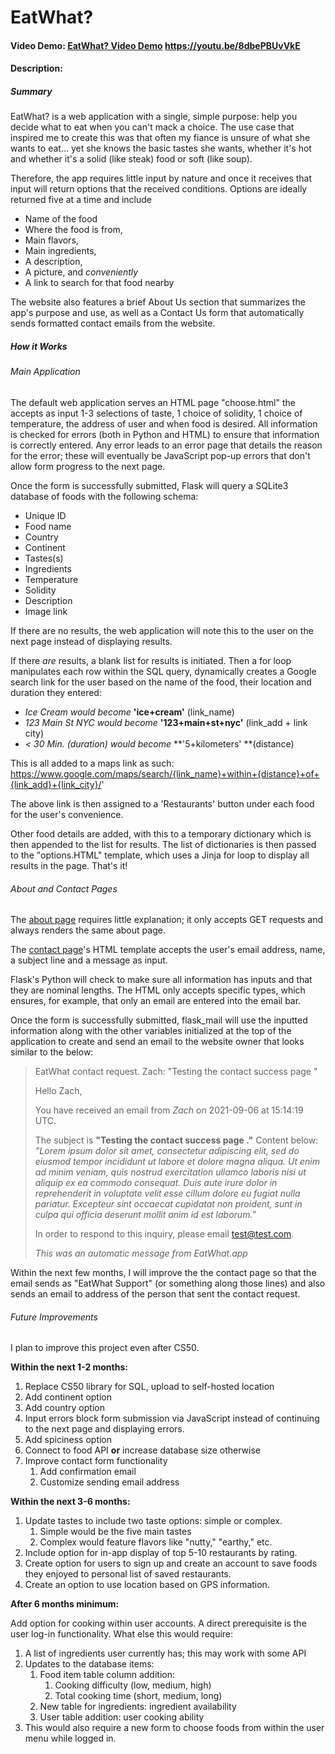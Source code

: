 # EatWhat?

#### Video Demo: [EatWhat? Video Demo](https://youtu.be/8dbePBUvVkE) <https://youtu.be/8dbePBUvVkE>

#### Description:

##### Summary

EatWhat? is a web application with a single, simple purpose: help you decide what to eat when you can't mack a choice. The use case that inspired me to create this was that often my fiance is unsure of what she wants to eat... yet she knows the basic tastes she wants, whether it's hot and whether it's a solid (like steak) food or soft (like soup).

Therefore, the app requires little input by nature and once it receives that input will return options that the received conditions. Options are ideally returned five at a time and include

- Name of the food
- Where the food is from,
- Main flavors,
- Main ingredients,
- A description,
- A picture, and *conveniently*
- A link to search for that food nearby

The website also features a brief About Us section that summarizes the app's purpose and use, as well as a Contact Us form that automatically sends formatted contact emails from the website.



##### How it Works

###### Main Application

The default web application serves an HTML page "choose.html" the accepts as input 1-3 selections of taste, 1 choice of solidity, 1 choice of temperature, the address of user and when food is desired. All information is checked for errors (both in Python and HTML) to ensure that information is correctly entered. Any error leads to an error page that details the reason for the error; these will eventually be JavaScript pop-up errors that don't allow form progress to the next page.

Once the form is successfully submitted, Flask will query a SQLite3 database of foods with the following schema:

- Unique ID
- Food name
- Country
- Continent
- Tastes(s)
- Ingredients
- Temperature
- Solidity
- Description
- Image link

If there are no results, the web application will note this to the user on the next page instead of displaying results.

If there *are* results, a blank list for results is initiated. Then a for loop manipulates each row within the SQL query, dynamically creates a Google search link for the user based on the name of the food, their location and duration they entered:

- *Ice Cream would become* **'ice+cream'** (link_name)
- *123 Main St NYC would become* **'123+main+st+nyc'** (link_add + link city)
- *< 30 Min. (duration) would become* **'5+kilometers' **(distance)

This is all added to a maps link as such: https://www.google.com/maps/search/{link_name}+within+{distance}+of+{link_add}+{link_city}/'

The above link is then assigned to a 'Restaurants' button under each food for the user's convenience.

Other food details are added, with this to a temporary dictionary which is then appended to the list for results. The list of dictionaries is then passed to the "options.HTML" template, which uses a Jinja for loop to display all results in the page. That's it!



###### About and Contact Pages

The <u>about page</u> requires little explanation; it only accepts GET requests and always renders the same about page.

The <u>contact page</u>'s HTML template accepts the user's email address, name, a subject line and a message as input.

Flask's Python will check to make sure all information has inputs and that they are nominal lengths. The HTML only accepts specific types, which ensures, for example, that only an email are entered into the email bar.

Once the form is successfully submitted, flask_mail will use the inputted information along with the other variables initialized at the top of the application to create and send an email to the website owner that looks similar to the below:

> EatWhat contact request. Zach: "Testing the contact success page "
>
> Hello Zach,
>
> You have received an email from *Zach* on 2021-09-06 at 15:14:19 UTC.
>
> The subject is **"Testing the contact success page ."** Content below:
> *"Lorem ipsum dolor sit amet, consectetur adipiscing elit, sed do eiusmod tempor incididunt ut labore et dolore magna aliqua. Ut enim ad minim veniam, quis nostrud exercitation ullamco laboris nisi ut aliquip ex ea commodo consequat. Duis aute irure dolor in reprehenderit in voluptate velit esse cillum dolore eu fugiat nulla pariatur. Excepteur sint occaecat cupidatat non proident, sunt in culpa qui officia deserunt mollit anim id est laborum."*
>
> In order to respond to this inquiry, please email [test@test.com](mailto:test@test.com).
>
> *This was an automatic message from EatWhat.app*

Within the next few months, I will improve the the contact page so that the email sends as "EatWhat Support" (or something along those lines) and also sends an email to address of the person that sent the contact request.



###### Future Improvements

I plan to improve this project even after CS50.

**Within the next 1-2 months:**

1. Replace CS50 library for SQL, upload to self-hosted location
2. Add continent option
3. Add country option
4. Input errors block form submission via JavaScript instead of continuing to the next page and displaying errors.
5. Add spiciness option
6. Connect to food API **or** increase database size otherwise
7. Improve contact form functionality
   1. Add confirmation email
   2. Customize sending email address

**Within the next 3-6 months:**

1. Update tastes to include two taste options: simple or complex.
   1. Simple would be the five main tastes
   2. Complex would feature flavors like "nutty," "earthy," etc.
2. Include option for in-app display of top 5-10 restaurants by rating.
3. Create option for users to sign up and create an account to save foods they enjoyed to personal list of saved restaurants.
4. Create an option to use location based on GPS information.

**After 6 months minimum:**

Add option for cooking within user accounts. A direct prerequisite is the user log-in functionality. What else this would require:

1. A list of ingredients user currently has; this may work with some API
2. Updates to the database items:
   1. Food item table column addition:
      1. Cooking difficulty (low, medium, high)
      2. Total cooking time (short, medium, long)
   2. New table for ingredients: ingredient availability
   3. User table addition: user cooking ability
3. This would also require a new form to choose foods from within the user menu while logged in.
